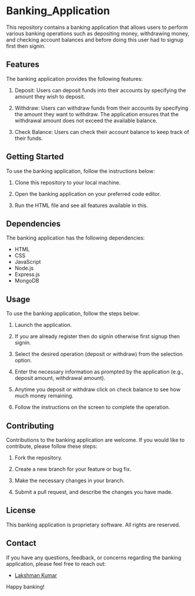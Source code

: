# Banking_Application

This repository contains a banking application that allows users to perform various banking operations such as depositing money, withdrawing money, and checking account balances and before doing this user had to signup first then signin. 

## Features

The banking application provides the following features:

1. Deposit: Users can deposit funds into their accounts by specifying the amount they wish to deposit.

2. Withdraw: Users can withdraw funds from their accounts by specifying the amount they want to withdraw. The application ensures that the withdrawal amount does not exceed the available balance.

3. Check Balance: Users can check their account balance to keep track of their funds.

## Getting Started

To use the banking application, follow the instructions below:

1. Clone this repository to your local machine.

2. Open the banking application on your preferred code editor.

3. Run the HTML file and see all features available in this.

## Dependencies

The banking application has the following dependencies:

- HTML
- CSS
- JavaScript
- Node.js
- Express.js
- MongoDB

## Usage

To use the banking application, follow the steps below:

1. Launch the application.

2. If you are already register then do signin otherwise first signup then signin.

3. Select the desired operation (deposit or withdraw) from the selection option.

4. Enter the necessary information as prompted by the application (e.g., deposit amount, withdrawal amount).

5. Anytime you deposit or withdraw click on check balance to see how much money remaining.

6. Follow the instructions on the screen to complete the operation.


## Contributing

Contributions to the banking application are welcome. If you would like to contribute, please follow these steps:

1. Fork the repository.

2. Create a new branch for your feature or bug fix.

3. Make the necessary changes in your branch.

4. Submit a pull request, and describe the changes you have made.

## License

This banking application is proprietary software. All rights are reserved.

## Contact

If you have any questions, feedback, or concerns regarding the banking application, please feel free to reach out:

- [Lakshman Kumar](mailto:lakshmankumar2603@gmail.com)

Happy banking!
